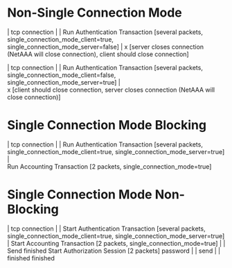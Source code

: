
# Non-Single Connection Mode

| tcp connection |
        |
    Run Authentication Transaction [several packets, single_connection_mode_client=true, single_connection_mode_server=false]
        |
        x [server closes connection (NetAAA will close connection), client should close connection]

| tcp connection |
        |
    Run Authentication Transaction [several packets, single_connection_mode_client=false, single_connection_mode_server=true]
        |    
        x [client should close connection, server closes connection (NetAAA will close connection)]

# Single Connection Mode Blocking

| tcp connection |
        |
    Run Authentication Transaction [several packets, single_connection_mode_client=true, single_connection_mode_server=true]
        |    
    Run Accounting Transaction [2 packets, single_connection_mode=true]


# Single Connection Mode Non-Blocking

| tcp connection |
        |
    Start Authentication Transaction [several packets, single_connection_mode_client=true, single_connection_mode_server=true]
     |  Start Accounting Transaction [2 packets, single_connection_mode=true]
     |              |
    Send         finished    Start Authorization Session [2 packets]
  password                                |
     |                                  send
     |                                    |
  finished                             finished